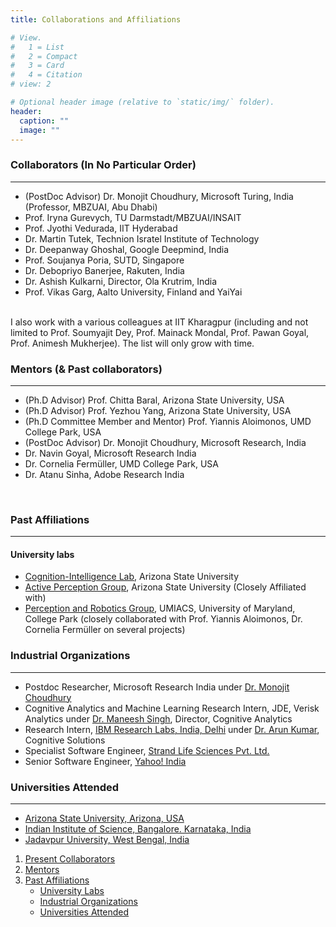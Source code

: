 ```yaml
---
title: Collaborations and Affiliations

# View.
#   1 = List
#   2 = Compact
#   3 = Card
#   4 = Citation
# view: 2

# Optional header image (relative to `static/img/` folder).
header:
  caption: ""
  image: ""
---
```

<!-- +++
# An example of using the custom widget to create your own homepage section.
# To create more sections, duplicate this file and edit the values below as desired.

date = "2016-04-20T00:00:00"
draft = false

title = "Teaching and Mentoring"
subtitle = ""
widget = "custom"

# Order that this section will appear in.
weight = 100

+++ -->

<main>

<div>
<section id="presentcollab">
<h3> Collaborators (In No Particular Order) </h3>
<hr style="float: center">
<ul class="fa-ul">
<li><i class="fa-li fas fa-star fa-xs" style="color:black;"></i> (PostDoc Advisor) Dr. Monojit Choudhury, Microsoft Turing, India (Professor, MBZUAI, Abu Dhabi)</li>
<li><i class="fa-li fas fa-star fa-xs" style="color:black;"></i> Prof. Iryna Gurevych, TU Darmstadt/MBZUAI/INSAIT </li>
<li><i class="fa-li fas fa-star fa-xs" style="color:black;"></i> Prof. Jyothi Vedurada, IIT Hyderabad </li>
<li><i class="fa-li fas fa-star fa-xs" style="color:black;"></i> Dr. Martin Tutek, Technion Isratel Institute of Technology </li>
<li><i class="fa-li fas fa-star fa-xs" style="color:black;"></i> Dr. Deepanway Ghoshal, Google Deepmind, India </li>
<li><i class="fa-li fas fa-star fa-xs" style="color:black;"></i> Prof. Soujanya Poria, SUTD, Singapore </li>
<li><i class="fa-li fas fa-star fa-xs" style="color:black;"></i> Dr. Debopriyo Banerjee, Rakuten, India </li>
<li><i class="fa-li fas fa-star fa-xs" style="color:black;"></i> Dr. Ashish Kulkarni, Director, Ola Krutrim, India </li>
<li><i class="fa-li fas fa-star fa-xs" style="color:black;"></i> Prof. Vikas Garg, Aalto University, Finland and YaiYai </li>
</ul>
<br/>
I also work with a various colleagues at IIT Kharagpur (including and not limited to Prof. Soumyajit Dey, Prof. Mainack Mondal, Prof. Pawan Goyal, Prof. Animesh Mukherjee). The list will only grow with time.
</section>

<section id="collaborators">
<h3> Mentors (& Past collaborators) </h3>
<hr style="float: center">
<ul class="fa-ul">
<li><i class="fa-li fas fa-star fa-xs" style="color:black;"></i> (Ph.D Advisor) Prof. Chitta Baral, Arizona State University, USA </li>
<li><i class="fa-li fas fa-star fa-xs" style="color:black;"></i> (Ph.D Advisor) Prof. Yezhou Yang, Arizona State University, USA </li>
<li><i class="fa-li fas fa-star fa-xs" style="color:black;"></i> (Ph.D Committee Member and Mentor) Prof. Yiannis Aloimonos, UMD College Park, USA </li>
<li><i class="fa-li fas fa-star fa-xs" style="color:black;"></i> (PostDoc Advisor) Dr. Monojit Choudhury, Microsoft Research, India </li>
<li><i class="fa-li fas fa-star fa-xs" style="color:black;"></i> Dr. Navin Goyal, Microsoft Research India </li>
<li><i class="fa-li fas fa-star fa-xs" style="color:black;"></i> Dr. Cornelia Fermüller, UMD College Park, USA </li>
<li><i class="fa-li fas fa-star fa-xs" style="color:black;"></i> Dr. Atanu Sinha, Adobe Research India </li>
</ul>
<br/>
</section>

<section id="affiliations">
<h3>Past Affiliations</h3>
<hr style="float: center">
<section id="labs">
<h4>University labs</h4>

<div>
<ul class="fa-ul">
<li>
<i class="fa-li fas fa-star fa-xs" style="color:black;"></i> <a href=https://cogintlab-asu.github.io>Cognition-Intelligence Lab</a>, Arizona State University 
</li>
<li>
<i class="fa-li fas fa-star fa-xs" style="color:black;"></i> <a href=http://yezhouyang.engineering.asu.edu/research-group/>Active Perception Group</a>, Arizona State University (Closely Affiliated with)
</li>
<li>
<i class="fa-li fas fa-star fa-xs" style="color:black;"></i> <a href=http://prg.cs.umd.edu/>Perception and Robotics Group</a>, UMIACS, University of Maryland, College Park (closely collaborated with Prof. Yiannis Aloimonos, Dr. Cornelia Fermüller on several projects)
</li>
</ul>
</div>
</section>

<section id="industry">
<h3>Industrial Organizations</h3>
<hr style="float: center">

<div>
<ul class="fa-ul">
<li>
<i class="fa-li fas fa-briefcase fa-xs" style="color:black;"></i> Postdoc Researcher, Microsoft Research India
under <a href=https://www.microsoft.com/en-us/research/people/monojitc/>Dr. Monojit Choudhury</a>
</li>
<li>
<i class="fa-li fas fa-briefcase fa-xs" style="color:black;"></i> Cognitive Analytics and Machine Learning Research Intern, JDE, Verisk Analytics
under <a href=https://www.linkedin.com/in/maneesh-singh-phd-3523ab9/>Dr. Maneesh Singh</a>, Director, Cognitive Analytics
</li>
<li>
<i class="fa-li fas fa-briefcase fa-xs" style="color:black;"></i> Research Intern, <a href=http://www.research.ibm.com/labs/india/>IBM Research Labs, India, Delhi</a>
under <a href=http://researcher.watson.ibm.com/researcher/view.php?person=in-kkarun>Dr. Arun Kumar</a>, Cognitive Solutions
</li>
<li>
<i class="fa-li fas fa-briefcase fa-xs" style="color:black;"></i> Specialist Software Engineer, <a href=http://www.strandls.com/us/>Strand Life Sciences Pvt. Ltd.</a>
</li>
<li>
<i class="fa-li fas fa-briefcase fa-xs" style="color:black;"></i> Senior Software Engineer, <a href=https://in.yahoo.com/>Yahoo! India<a>
</li>
</ul>
</div>
</section>

<section id="universities">
<h3>Universities Attended</h3>
<hr style="float: center">

<div>
<ul class="fa-ul">
<li>
<i class="fa-li fas fa-graduation-cap fa-xs" style="color:black;"></i> <a href=http://cidse.engineering.asu.edu/>Arizona State University, Arizona, USA</a>
<ul>
<!-- <li>ASU Computer Science Ranking rises. Read <a href=https://engineering.asu.edu/factbook/rankings/>here</a> and <a href=https://asunow.asu.edu/content/asu-computer-science-program-sees-rise-reputation>here</a>.
</li> -->
</ul>
</li>
<li>
<i class="fa-li fas fa-graduation-cap fa-xs" style="color:black;"></i> <a href=http://www.csa.iisc.ernet.in/>Indian Institute of Science, Bangalore. Karnataka, India</a>
<ul>
<!-- <li>
IISc Bangalore Makes Indian Debut in top 100 World university (THE ranking). Read <a href=http://indianexpress.com/article/india/india-news-india/iisc-makes-indian-debut-in-top-100-world-university-ranking/>Here</a>.
</li> -->
</ul>
</li>
<li>
<i class="fa-li fas fa-graduation-cap fa-xs" style="color:black;"></i> <a href=http://www.jaduniv.edu.in/htdocs/view_department.php?deptid=59>Jadavpur University, West Bengal, India</a>
</li>
</ul>
</div>
</section>
</section>
</div>
<nav class="section-nav">
    <ol>
      <li><a href="#presentcollab">Present Collaborators</a></li>
      <li><a href="#collaborators">Mentors</a></li>
      <li><a href="#affiliations">Past Affiliations</a>
      <ul>
          <li class=""><a href="#labs">University Labs</a></li>
          <li class=""><a href="#industry">Industrial Organizations</a></li>
         <li class=""><a href="#universities">Universities Attended</a></li>
      </ul>
      </li>
    </ol>
</nav>
</main>


<!-- {{< figure src="/img/affiliations.png" title="" width="80%">}} -->
